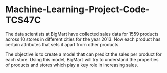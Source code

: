 # Machine-Learning-Project-Code-TCS47C

The data scientists at BigMart have collected sales data for 1559 products across 10 stores in different cities for the year 2013. Now each product has certain attributes that sets it apart from other products.

The objective is to create a model that can predict the sales per product for each store. Using this model, BigMart will try to understand the properties of products and stores which play a key role in increasing sales.

